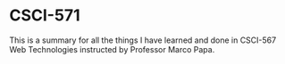 # CSCI-571
This is a summary for all the things I have learned and done in CSCI-567 Web Technologies instructed by Professor Marco Papa.
